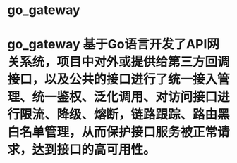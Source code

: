 # go_gateway
# go_gateway 基于Go语言开发了API网关系统，项目中对外或提供给第三方回调接口，以及公共的接口进行了统一接入管理、统一鉴权、泛化调用、对访问接口进行限流、降级、熔断，链路跟踪、路由黑白名单管理，从而保护接口服务被正常请求，达到接口的高可用性。
